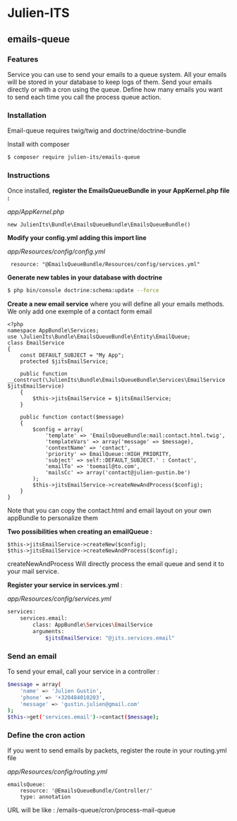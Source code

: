 # Julien-ITS

## emails-queue

### Features

Service you can use to send your emails to a queue system. All your emails will be stored in your database to keep logs of them.
Send your emails directly or with a cron using the queue.
Define how many emails you want to send each time you call the process queue action.

### Installation

Email-queue requires twig/twig and doctrine/doctrine-bundle

Install with composer

```sh
$ composer require julien-its/emails-queue
```

### Instructions

Once installed,
**register the EmailsQueueBundle in your AppKernel.php file :**

*app/AppKernel.php*

    new JulienIts\Bundle\EmailsQueueBundle\EmailsQueueBundle()

**Modify your config.yml adding this import line**

*app/Resources/config/config.yml*

     resource: "@EmailsQueueBundle/Resources/config/services.yml"

**Generate new tables in your database with doctrine**

```sh
$ php bin/console doctrine:schema:update --force
```

**Create a new email service** where you will define all your emails methods. We only add one exemple of a contact form email

    <?php
    namespace AppBundle\Services;
    use \JulienIts\Bundle\EmailsQueueBundle\Entity\EmailQueue;
    class EmailService
    {
    	const DEFAULT_SUBJECT = "My App";
        protected $jitsEmailService;

        public function __construct(\JulienIts\Bundle\EmailsQueueBundle\Services\EmailService $jitsEmailService)
        {
            $this->jitsEmailService = $jitsEmailService;
        }

    	public function contact($message)
    	{
            $config = array(
                'template' => 'EmailsQueueBundle:mail:contact.html.twig',
                'templateVars' => array('message' => $message),
                'contextName' => 'contact',
                'priority' => EmailQueue::HIGH_PRIORITY,
                'subject' => self::DEFAULT_SUBJECT.' : Contact',
                'emailTo' => 'toemail@to.com',
                'mailsCc' => array('contact@julien-gustin.be')
            );
    		$this->jitsEmailService->createNewAndProcess($config);
    	}
    }

Note that you can copy the contact.html and email layout on your own appBundle to personalize them

**Two possibilities when creating an emailQueue :**

    $this->jitsEmailService->createNew($config);
    $this->jitsEmailService->createNewAndProcess($config);

createNewAndProcess Will directly process the email queue and send it to your mail service.

**Register your service in services.yml** :

*app/Resources/config/services.yml*

```sh
services:
    services.email:
        class: AppBundle\Services\EmailService
        arguments:
            $jitsEmailService: "@jits.services.email"
```

### Send an email

To send your email, call your service in a controller :

```sh
$message = array(
    'name' => 'Julien Gustin',
    'phone' => '+320484010203',
    'message' => 'gustin.julien@gmail.com'
);
$this->get('services.email')->contact($message);
```
### Define the cron action

If you went to send emails by packets, register the route in your routing.yml file

*app/Resources/config/routing.yml*

    emailsQueue:
        resource: '@EmailsQueueBundle/Controller/'
        type: annotation

URL will be like : /emails-queue/cron/process-mail-queue
